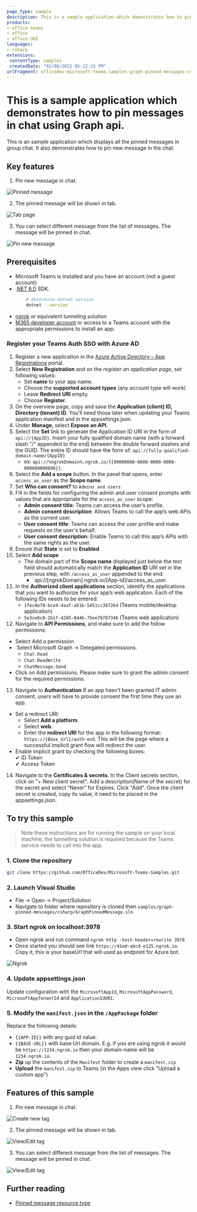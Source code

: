 ```yaml
---
page_type: sample
description: This is a sample application which demonstrates how to pin messages in chat using Graph api.
products:
- office-teams
- office
- office-365
languages:
- csharp
extensions:
 contentType: samples
 createdDate: "02/08/2022 05:12:15 PM"
urlFragment: officedev-microsoft-teams-samples-graph-pinned-messages-csharp
---
```


# This is a sample application which demonstrates how to pin messages in chat using Graph api.

This is an sample application which displays all the pinned messages in group chat. It also demonstrates how to pin new message in the chat.
## Key features

1. Pin new message in chat.

![Pinned message](GraphPinnedMessage/Images/PinMessage.png)

2. The pinned message will be shown in tab.

![Tab page](GraphPinnedMessage/Images/TabImage.png)

3. You can select different message from the list of messages. The message will be pinned in chat.

![Pin new message](GraphPinnedMessage/Images/NewMessage.png)


## Prerequisites

- Microsoft Teams is installed and you have an account (not a guest account)
-  .[NET 6.0](https://dotnet.microsoft.com/en-us/download) SDK.
    ```bash
        # determine dotnet version
        dotnet --version
    ```
-  [ngrok](https://ngrok.com/) or equivalent tunneling solution
-  [M365 developer account](https://docs.microsoft.com/en-us/microsoftteams/platform/concepts/build-and-test/prepare-your-o365-tenant) or access to a Teams account with the appropriate permissions to install an app.

### Register your Teams Auth SSO with Azure AD

1. Register a new application in the [Azure Active Directory – App Registrations](https://go.microsoft.com/fwlink/?linkid=2083908) portal.
2. Select **New Registration** and on the *register an application page*, set following values:
    * Set **name** to your app name.
    * Choose the **supported account types** (any account type will work)
    * Leave **Redirect URI** empty.
    * Choose **Register**.
3. On the overview page, copy and save the **Application (client) ID, Directory (tenant) ID**. You’ll need those later when updating your Teams application manifest and in the appsettings.json.
4. Under **Manage**, select **Expose an API**. 
5. Select the **Set** link to generate the Application ID URI in the form of `api://{AppID}`. Insert your fully qualified domain name (with a forward slash "/" appended to the end) between the double forward slashes and the GUID. The entire ID should have the form of: `api://fully-qualified-domain-name/{AppID}`
    * ex: `api://%ngrokDomain%.ngrok.io/{{00000000-0000-0000-0000-000000000000}}`.
6. Select the **Add a scope** button. In the panel that opens, enter `access_as_user` as the **Scope name**.
7. Set **Who can consent?** to `Admins and users`
8. Fill in the fields for configuring the admin and user consent prompts with values that are appropriate for the `access_as_user` scope:
    * **Admin consent title:** Teams can access the user’s profile.
    * **Admin consent description**: Allows Teams to call the app’s web APIs as the current user.
    * **User consent title**: Teams can access the user profile and make requests on the user's behalf.
    * **User consent description:** Enable Teams to call this app’s APIs with the same rights as the user.
9. Ensure that **State** is set to **Enabled**
10. Select **Add scope**
    * The domain part of the **Scope name** displayed just below the text field should automatically match the **Application ID** URI set in the previous step, with `/access_as_user` appended to the end:
        * `api://[ngrokDomain].ngrok.io/[App-id]/access_as_user.
11. In the **Authorized client applications** section, identify the applications that you want to authorize for your app’s web application. Each of the following IDs needs to be entered:
    * `1fec8e78-bce4-4aaf-ab1b-5451cc387264` (Teams mobile/desktop application)
    * `5e3ce6c0-2b1f-4285-8d4b-75ee78787346` (Teams web application)
12. Navigate to **API Permissions**, and make sure to add the follow permissions:
-   Select Add a permission
-   Select Microsoft Graph -\> Delegated permissions.
    - `Chat.Read`
    - `Chat.ReadWrite`
    - `ChatMessage.Send`
-   Click on Add permissions. Please make sure to grant the admin consent for the required permissions.
13. Navigate to **Authentication**
    If an app hasn't been granted IT admin consent, users will have to provide consent the first time they use an app.
- Set a redirect URI:
    * Select **Add a platform**.
    * Select **web**.
    * Enter the **redirect URI** for the app in the following format: `https://{Base_Url}/auth-end`. This will be the page where a successful implicit grant flow will redirect the user.
- Enable implicit grant by checking the following boxes:  
    ✔ ID Token  
    ✔ Access Token  
14.  Navigate to the **Certificates & secrets**. In the Client secrets section, click on "+ New client secret". Add a description(Name of the secret) for the secret and select “Never” for Expires. Click "Add". Once the client secret is created, copy its value, it need to be placed in the appsettings.json.


## To try this sample

> Note these instructions are for running the sample on your local machine, the tunnelling solution is required because
> the Teams service needs to call into the app.

### 1. Clone the repository
   ```bash
   git clone https://github.com/OfficeDev/Microsoft-Teams-Samples.git
   ```

### 2. Launch Visual Studio
   - File -> Open -> Project/Solution
   - Navigate to folder where repository is cloned then `samples/graph-pinned-messages/csharp/GraphPinnedMessage.sln`
    
### 3. Start ngrok on localhost:3978
- Open ngrok and run command `ngrok http -host-header=rewrite 3978`
- Once started you should see link  `https://41ed-abcd-e125.ngrok.io`. Copy it, this is your baseUrl that will used as endpoint for Azure bot.


![Ngrok](GraphPinnedMessage/Images/NgrokScreenshot.png)

### 4. Update appsettings.json
Update configuration with the ```MicrosoftAppId```,  ```MicrosoftAppPassword```, ```MicrosoftAppTenantId``` and ```ApplicationIdURI```.

### 5. Modify the `manifest.json` in the `/AppPackage` folder 
Replace the following details:
- `{{APP-ID}}` with any guid id value.
- `{{BASE-URL}}` with base Url domain. E.g. if you are using ngrok it would be `https://1234.ngrok.io` then your domain-name will be `1234.ngrok.io`.
- **Zip** up the contents of the `Manifest` folder to create a `manifest.zip`
- **Upload** the `manifest.zip` to Teams (in the Apps view click "Upload a custom app")

## Features of this sample

1. Pin new message in chat.

![Create new tag](GraphPinnedMessage/Images/PinMessage.png)

2. The pinned message will be shown in tab.

![View/Edit tag](GraphPinnedMessage/Images/TabImage.png)

3. You can select different message from the list of messages. The message will be pinned in chat.

![View/Edit tag](GraphPinnedMessage/Images/NewMessage.png)

## Further reading
- [Pinned message resource type](https://docs.microsoft.com/en-us/graph/api/chat-post-pinnedmessages?view=graph-rest-beta&tabs=csharp)

